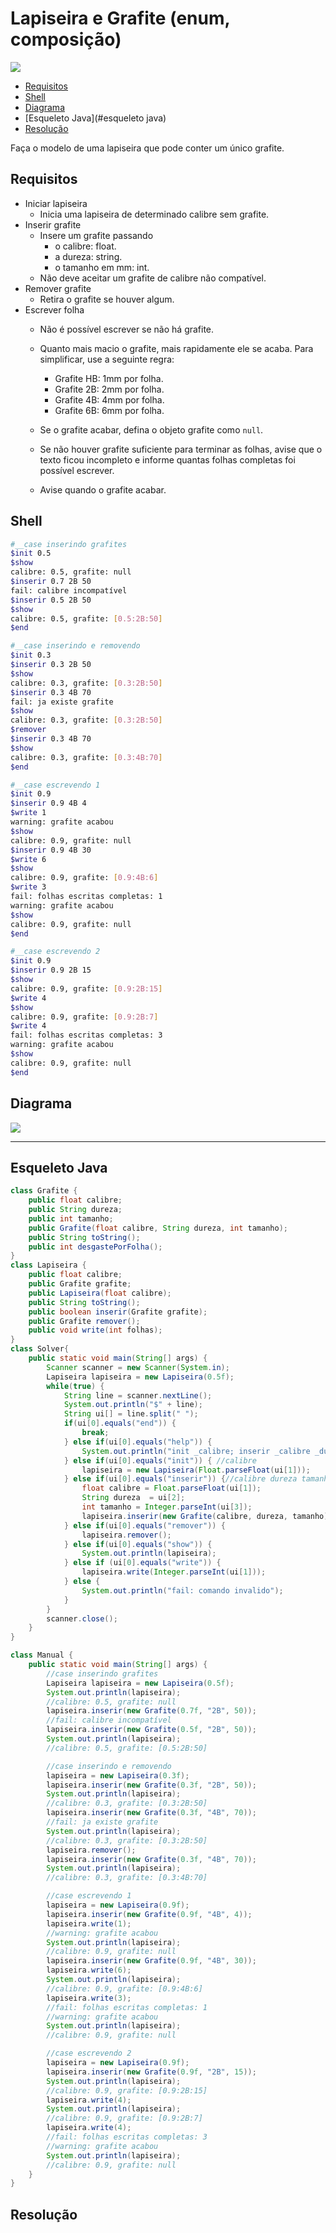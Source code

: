 # Lapiseira e Grafite (enum, composição)
![](figura.jpg)

<!--TOC_BEGIN-->
- [Requisitos](#requisitos)
- [Shell](#shell)
- [Diagrama](#diagrama)
- [Esqueleto Java](#esqueleto java)
- [Resolução](#resolução)
<!--TOC_END-->

Faça o modelo de uma lapiseira que pode conter um único grafite.

## Requisitos
- Iniciar lapiseira
    - Inicia uma lapiseira de determinado calibre sem grafite.
- Inserir grafite
    - Insere um grafite passando
        - o calibre: float.
        - a dureza: string.
        - o tamanho em mm: int.
    - Não deve aceitar um grafite de calibre não compatível.
- Remover grafite
    - Retira o grafite se houver algum.
- Escrever folha
    - Não é possível escrever se não há grafite.
    - Quanto mais macio o grafite, mais rapidamente ele se acaba. Para simplificar, use a seguinte regra:
        - Grafite HB: 1mm por folha.
        - Grafite 2B: 2mm por folha.
        - Grafite 4B: 4mm por folha.
        - Grafite 6B: 6mm por folha.
        
    - Se o grafite acabar, defina o objeto grafite como `null`.
    - Se não houver grafite suficiente para terminar as folhas, avise que o texto ficou incompleto e informe quantas folhas completas foi possível escrever.
    - Avise quando o grafite acabar.


## Shell

```bash
#__case inserindo grafites
$init 0.5
$show
calibre: 0.5, grafite: null
$inserir 0.7 2B 50
fail: calibre incompatível
$inserir 0.5 2B 50
$show
calibre: 0.5, grafite: [0.5:2B:50]
$end
```

```bash
#__case inserindo e removendo
$init 0.3
$inserir 0.3 2B 50
$show
calibre: 0.3, grafite: [0.3:2B:50]
$inserir 0.3 4B 70
fail: ja existe grafite
$show
calibre: 0.3, grafite: [0.3:2B:50]
$remover
$inserir 0.3 4B 70
$show
calibre: 0.3, grafite: [0.3:4B:70]
$end
```

```bash
#__case escrevendo 1
$init 0.9
$inserir 0.9 4B 4
$write 1
warning: grafite acabou
$show
calibre: 0.9, grafite: null
$inserir 0.9 4B 30
$write 6
$show
calibre: 0.9, grafite: [0.9:4B:6]
$write 3
fail: folhas escritas completas: 1
warning: grafite acabou
$show
calibre: 0.9, grafite: null
$end
```

```bash
#__case escrevendo 2
$init 0.9
$inserir 0.9 2B 15
$show
calibre: 0.9, grafite: [0.9:2B:15]
$write 4
$show
calibre: 0.9, grafite: [0.9:2B:7]
$write 4
fail: folhas escritas completas: 3
warning: grafite acabou
$show
calibre: 0.9, grafite: null
$end
```


## Diagrama

![](diagrama.png)

***
## Esqueleto Java

<!--FILTER Solver.java java-->
```java
class Grafite {
    public float calibre;
    public String dureza;
    public int tamanho;
    public Grafite(float calibre, String dureza, int tamanho);
    public String toString();
    public int desgastePorFolha();
}
class Lapiseira {
    public float calibre;
    public Grafite grafite;
    public Lapiseira(float calibre);
    public String toString();
    public boolean inserir(Grafite grafite);
    public Grafite remover();
    public void write(int folhas);
}
class Solver{
    public static void main(String[] args) {
        Scanner scanner = new Scanner(System.in);
        Lapiseira lapiseira = new Lapiseira(0.5f);
        while(true) {
            String line = scanner.nextLine();
            System.out.println("$" + line);
            String ui[] = line.split(" ");
            if(ui[0].equals("end")) {
                break;
            } else if(ui[0].equals("help")) {
                System.out.println("init _calibre; inserir _calibre _dureza _tamanho; remover; write _folhas");
            } else if(ui[0].equals("init")) { //calibre
                lapiseira = new Lapiseira(Float.parseFloat(ui[1]));
            } else if(ui[0].equals("inserir")) {//calibre dureza tamanho
                float calibre = Float.parseFloat(ui[1]);
                String dureza  = ui[2];
                int tamanho = Integer.parseInt(ui[3]);
                lapiseira.inserir(new Grafite(calibre, dureza, tamanho));
            } else if(ui[0].equals("remover")) {
                lapiseira.remover();
            } else if(ui[0].equals("show")) {
                System.out.println(lapiseira);
            } else if (ui[0].equals("write")) {
                lapiseira.write(Integer.parseInt(ui[1]));
            } else {
                System.out.println("fail: comando invalido");
            }
        }
        scanner.close();
    }
}

class Manual {
    public static void main(String[] args) {
        //case inserindo grafites
        Lapiseira lapiseira = new Lapiseira(0.5f);
        System.out.println(lapiseira);
        //calibre: 0.5, grafite: null
        lapiseira.inserir(new Grafite(0.7f, "2B", 50));
        //fail: calibre incompatível
        lapiseira.inserir(new Grafite(0.5f, "2B", 50));
        System.out.println(lapiseira);
        //calibre: 0.5, grafite: [0.5:2B:50]

        //case inserindo e removendo
        lapiseira = new Lapiseira(0.3f);
        lapiseira.inserir(new Grafite(0.3f, "2B", 50));
        System.out.println(lapiseira);
        //calibre: 0.3, grafite: [0.3:2B:50]
        lapiseira.inserir(new Grafite(0.3f, "4B", 70));
        //fail: ja existe grafite
        System.out.println(lapiseira);
        //calibre: 0.3, grafite: [0.3:2B:50]
        lapiseira.remover();
        lapiseira.inserir(new Grafite(0.3f, "4B", 70));
        System.out.println(lapiseira);
        //calibre: 0.3, grafite: [0.3:4B:70]

        //case escrevendo 1
        lapiseira = new Lapiseira(0.9f);
        lapiseira.inserir(new Grafite(0.9f, "4B", 4));
        lapiseira.write(1);
        //warning: grafite acabou
        System.out.println(lapiseira);
        //calibre: 0.9, grafite: null
        lapiseira.inserir(new Grafite(0.9f, "4B", 30));
        lapiseira.write(6);
        System.out.println(lapiseira);
        //calibre: 0.9, grafite: [0.9:4B:6]
        lapiseira.write(3);
        //fail: folhas escritas completas: 1
        //warning: grafite acabou
        System.out.println(lapiseira);
        //calibre: 0.9, grafite: null

        //case escrevendo 2
        lapiseira = new Lapiseira(0.9f);
        lapiseira.inserir(new Grafite(0.9f, "2B", 15));
        System.out.println(lapiseira);
        //calibre: 0.9, grafite: [0.9:2B:15]
        lapiseira.write(4);
        System.out.println(lapiseira);
        //calibre: 0.9, grafite: [0.9:2B:7]
        lapiseira.write(4);
        //fail: folhas escritas completas: 3
        //warning: grafite acabou
        System.out.println(lapiseira);
        //calibre: 0.9, grafite: null
    }
}
```

## Resolução
```cpp

```
<!--FILTER_END-->
